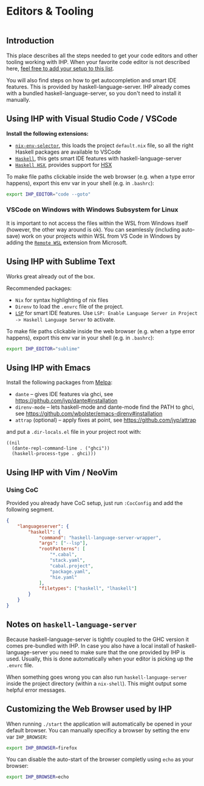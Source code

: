 # Editors & Tooling

```toc

```

## Introduction

This place describes all the steps needed to get your code editors and other tooling working with IHP. When your favorite code editor is not described here, [feel free to add your setup to this list](https://github.com/digitallyinduced/ihp/tree/master/Guide).

You will also find steps on how to get autocompletion and smart IDE features. This is provided by haskell-language-server. IHP already comes with a bundled haskell-language-server, so you don't need to install it manually.

## Using IHP with Visual Studio Code / VSCode

**Install the following extensions:**

-   [`nix-env-selector`](https://marketplace.visualstudio.com/items?itemName=arrterian.nix-env-selector), this loads the project `default.nix` file, so all the right Haskell packages are available to VSCode
-   [`Haskell`](https://marketplace.visualstudio.com/items?itemName=haskell.haskell), this gets smart IDE features with haskell-language-server
-   [`Haskell HSX`](https://marketplace.visualstudio.com/items?itemName=s0kil.vscode-hsx), provides support for [HSX](https://ihp.digitallyinduced.com/Guide/hsx.html)

To make file paths clickable inside the web browser (e.g. when a type error happens), export this env var in your shell (e.g. in `.bashrc`):

```bash 
export IHP_EDITOR="code --goto"
```

### VSCode on Windows with Windows Subsystem for Linux

It is important to not access the files within the WSL from Windows itself (however, the other way around is ok). You can seamlessly (including auto-save) work on your projects within WSL from VS Code in Windows by adding the [`Remote WSL`](https://marketplace.visualstudio.com/items?itemName=ms-vscode-remote.remote-wsl) extension from Microsoft.

## Using IHP with Sublime Text

Works great already out of the box.

Recommended packages:

-   `Nix` for syntax highlighting of nix files
-   `Direnv` to load the `.envrc` file of the project.
-   [`LSP`](https://packagecontrol.io/packages/LSP) for smart IDE features. Use `LSP: Enable Language Server in Project -> Haskell Language Server` to activate.


To make file paths clickable inside the web browser (e.g. when a type error happens), export this env var in your shell (e.g. in `.bashrc`):

```bash 
export IHP_EDITOR="sublime"
```

## Using IHP with Emacs

Install the following packages from [Melpa](https://melpa.org/#/getting-started):

-   `dante` – gives IDE features via ghci, see https://github.com/jyp/dante#installation
-   `direnv-mode` – lets haskell-mode and dante-mode find the PATH to ghci, see https://github.com/wbolster/emacs-direnv#installation
-   `attrap` (optional) – apply fixes at point, see https://github.com/jyp/attrap

and put a `.dir-locals.el` file in your project root with:

```emacs-lisp
((nil
  (dante-repl-command-line . ("ghci"))
  (haskell-process-type . ghci)))
```

## Using IHP with Vim / NeoVim

### Using CoC

Provided you already have CoC setup, just run `:CocConfig` and add the following segment.

```json
{
    "languageserver": {
        "haskell": {
            "command": "haskell-language-server-wrapper",
            "args": ["--lsp"],
            "rootPatterns": [
                "*.cabal",
                "stack.yaml",
                "cabal.project",
                "package.yaml",
                "hie.yaml"
            ],
            "filetypes": ["haskell", "lhaskell"]
        }
    }
}
```

## Notes on `haskell-language-server`

Because haskell-language-server is tightly coupled to the GHC version it comes pre-bundled with IHP. In case you also have a local install of haskell-language-server you need to make sure that the one provided by IHP is used. Usually, this is done automatically when your editor is picking up the `.envrc` file.

When something goes wrong you can also run `haskell-language-server` inside the project directory (within a `nix-shell`). This might output some helpful error messages.

## Customizing the Web Browser used by IHP

When running `./start` the application will automatically be opened in your default browser. You can manually specificy a browser by setting the env var `IHP_BROWSER`:

```bash
export IHP_BROWSER=firefox
```

You can disable the auto-start of the browser completly using `echo` as your browser:

```bash
export IHP_BROWSER=echo
```